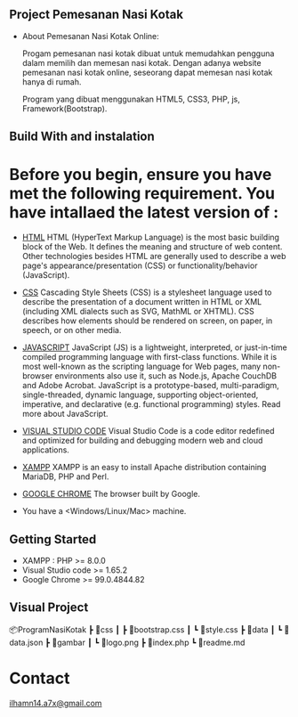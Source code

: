 ## Project Pemesanan Nasi Kotak ##
* About Pemesanan Nasi Kotak Online: 

    Progam pemesanan nasi kotak dibuat untuk memudahkan pengguna dalam memilih dan memesan nasi kotak. Dengan adanya website pemesanan nasi kotak online, seseorang dapat memesan nasi kotak hanya di rumah.

    Program yang dibuat menggunakan HTML5, CSS3, PHP, js, Framework(Bootstrap).
## Build With and instalation 
# Before you begin, ensure you have met the following requirement. You have intallaed the latest version of : 

* [HTML](https://www.w3schools.com/html/)
HTML (HyperText Markup Language) is the most basic building block of the Web. It defines the meaning and structure of web content. Other technologies besides HTML are generally used to describe a web page's appearance/presentation (CSS) or functionality/behavior (JavaScript).

* [CSS](https://www.w3schools.com/css/) 
Cascading Style Sheets (CSS) is a stylesheet language used to describe the presentation of a document written in HTML or XML (including XML dialects such as SVG, MathML or XHTML). CSS describes how elements should be rendered on screen, on paper, in speech, or on other media.

* [JAVASCRIPT](https://www.w3schools.com/js/)
JavaScript (JS) is a lightweight, interpreted, or just-in-time compiled programming language with first-class functions. While it is most well-known as the scripting language for Web pages, many non-browser environments also use it, such as Node.js, Apache CouchDB and Adobe Acrobat. JavaScript is a prototype-based, multi-paradigm, single-threaded, dynamic language, supporting object-oriented, imperative, and declarative (e.g. functional programming) styles. Read more about JavaScript.

* [VISUAL STUDIO CODE](https://code.visualstudio.com/)
Visual Studio Code is a code editor redefined and optimized for building and debugging modern web and cloud applications.

* [XAMPP](https://www.apachefriends.org/index.html)
XAMPP is an easy to install Apache distribution containing MariaDB, PHP and Perl.

* [GOOGLE CHROME](https://www.google.com/intl/id_id/chrome/)
The browser built by Google.

* You have a <Windows/Linux/Mac> machine. 

## Getting Started

* XAMPP : PHP >= 8.0.0
* Visual Studio code >= 1.65.2
* Google Chrome >= 99.0.4844.82

## Visual Project 
📦ProgramNasiKotak
 ┣ 📂css
 ┃ ┣ 📜bootstrap.css
 ┃ ┗ 📜style.css
 ┣ 📂data
 ┃ ┗ 📜data.json
 ┣ 📂gambar
 ┃ ┗ 📜logo.png
 ┣ 📜index.php
 ┗ 📜readme.md

# Contact
ilhamn14.a7x@gmail.com 


